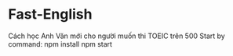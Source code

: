 # Fast-English
Cách học Anh Văn mới cho người muốn thi TOEIC trên 500
Start by command: 
npm install
npm start
